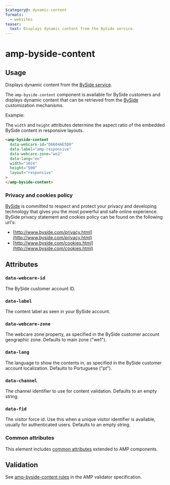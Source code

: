 ```yaml
---
$category@: dynamic-content
formats:
  - websites
teaser:
  text: Displays dynamic content from the BySide service.
---
```


<!--
Copyright 2018 The AMP HTML Authors. All Rights Reserved.

Licensed under the Apache License, Version 2.0 (the "License");
you may not use this file except in compliance with the License.
You may obtain a copy of the License at

      http://www.apache.org/licenses/LICENSE-2.0

Unless required by applicable law or agreed to in writing, software
distributed under the License is distributed on an "AS-IS" BASIS,
WITHOUT WARRANTIES OR CONDITIONS OF ANY KIND, either express or implied.
See the License for the specific language governing permissions and
limitations under the License.
-->

# amp-byside-content

## Usage

Displays dynamic content from the [BySide service](http://www.byside.com/).

The `amp-byside-content` component is available for BySide customers and
displays dynamic content that can be retrieved from the [BySide](http://www.byside.com/) customization mechanisms.

Example:

The `width` and `height` attributes determine the aspect ratio of the embedded BySide content in responsive layouts.

```html
<amp-byside-content
  data-webcare-id="D6604AE5D0"
  data-label="amp-responsive"
  data-webcare-zone="we2"
  data-lang="en"
  width="1024"
  height="500"
  layout="responsive"
>
</amp-byside-content>
```

### Privacy and cookies policy

[BySide](http://www.byside.com) is committed to respect and protect your privacy and developing technology that gives you the most powerful and safe online experience. BySide privacy statement and cookies policy can be found on the following url's:

-   [http://www.byside.com/privacy.html](http://www.byside.com/privacy.html)
-   [http://www.byside.com/cookies.html](http://www.byside.com/cookies.html)

## Attributes

### `data-webcare-id`

The BySide customer account ID.

### `data-label`

The content label as seen in your BySide account.

### `data-webcare-zone`

The webcare zone property, as specified in the BySide customer account
geographic zone. Defaults to main zone ("we1").

### `data-lang`

The language to show the contents in, as specified in the BySide customer
account localization. Defaults to Portuguese ("pt").

### `data-channel`

The channel identifier to use for content validation. Defaults to an empty
string.

### `data-fid`

The visitor force id. Use this when a unique visitor identifier is available,
usually for authenticated users. Defaults to an empty string.

### Common attributes

This element includes [common attributes](https://amp.dev/documentation/guides-and-tutorials/learn/common_attributes)
extended to AMP components.

## Validation

See [amp-byside-content rules](https://github.com/ampproject/amphtml/blob/main/extensions/amp-byside-content/validator-amp-byside-content.protoascii) in the AMP validator specification.
